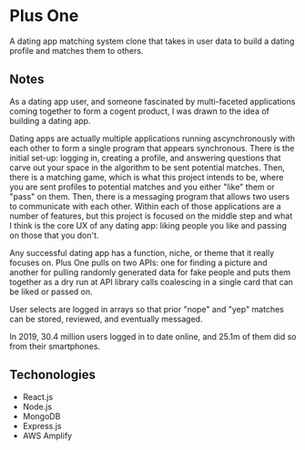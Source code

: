 # Plus One #

A dating app matching system clone that takes in user data to build a dating profile and matches them to others. 

## Notes ##

As a dating app user, and someone fascinated by multi-faceted applications coming together to form a cogent product, I was drawn to the idea of building a dating app. 

Dating apps are actually multiple applications running ascynchronously with each other to form a single program that appears synchronous. There is the initial set-up: logging in, creating a profile, and answering questions that carve out your space in the algorithm to be sent potential matches. Then, there is a matching game, which is what this project intends to be, where you are sent profiles to potential matches and you either "like" them or "pass" on them. Then, there is a messaging program that allows two users to communicate with each other. Within each of those applications are a number of features, but this project is focused on the middle step and what I think is the core UX of any dating app: liking people you like and passing on those that you don't.

Any successful dating app has a function, niche, or theme that it really focuses on. Plus One pulls on two APIs: one for finding a picture and another for pulling randomly generated data for fake people and puts them together as a dry run at API library calls coalescing in a single card that can be liked or passed on.

User selects are logged in arrays so that prior "nope" and "yep" matches can be stored, reviewed, and eventually messaged.

In 2019, 30.4 million users logged in to date online, and 25.1m of them did so from their smartphones. 

## Techonologies ##

- React.js
- Node.js
- MongoDB
- Express.js
- AWS Amplify